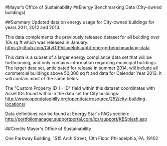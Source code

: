 #Mayor’s Office of Sustainability
##Energy Benchmarking Data (City-owned buildings)

##Summary
Updated data on energy usage for City-owned buildings for years 2011, 2012 and 2013.

This data complements the previously released dataset for all building over 10k sq ft which was released in January: 
https://github.com/CityOfPhiladelphia/phl-energy-benchmarking-data

This data is a subset of a larger energy compliance data set that will be forthcoming, and only contains information regarding municipal buildings.  The larger data set, anticipated for release in summer 2014, will include all commercial buildings above 50,000 sq ft and data for Calendar Year 2013.  It will contain most of the same fields.

The "Custom Property ID 1 - ID" field within this dataset coordinates with Asset IDs found within in the data set for City buildings: http://www.opendataphilly.org/opendata/resource/252/city-building-locations/
 
Data definitions can be found at Energy Star's FAQs section: 
http://portfoliomanager.supportportal.com/ics/support/KBSplash.asp
 
##Credits
Mayor's Office of Sustainability

One Parkway Building, 
1515 Arch Street, 13th Floor, 
Philadelphia, PA. 19102

